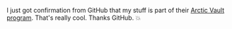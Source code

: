 I just got confirmation from GitHub that my stuff is part of their <a href="https://archiveprogram.github.com/">Arctic Vault program</a>. That's really cool. Thanks GitHub. :boom:

